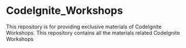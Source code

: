# CodeIgnite_Workshops

This repository is for providing exclusive materials of CodeIgnite Workshops. This repository contains all the materials related CodeIgnite Workshops
